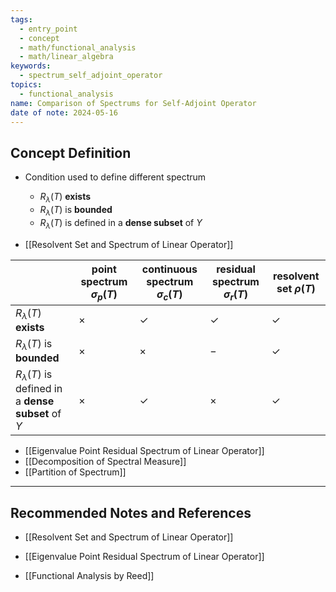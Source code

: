 ```yaml
---
tags:
  - entry_point
  - concept
  - math/functional_analysis
  - math/linear_algebra
keywords:
  - spectrum_self_adjoint_operator
topics:
  - functional_analysis
name: Comparison of Spectrums for Self-Adjoint Operator
date of note: 2024-05-16
---
```


## Concept Definition


- Condition used to define different spectrum
	- $R_{\lambda}(T)$ **exists**
	- $R_{\lambda}(T)$ is **bounded**
	- $R_{\lambda}(T)$ is defined in a **dense subset** of $Y$

- [[Resolvent Set and Spectrum of Linear Operator]]

|                                                          | **point spectrum** $\sigma_{p}(T)$ | **continuous spectrum** $\sigma_{c}(T)$ | **residual spectrum** $\sigma_{r}(T)$ | **resolvent set** $\rho(T)$ |
| -------------------------------------------------------- | ---------------------------------- | --------------------------------------- | ------------------------------------- | --------------------------- |
| $R_{\lambda}(T)$ **exists**                              | $\times$                           | $\checkmark$                            | $\checkmark$                          | $\checkmark$                |
| $R_{\lambda}(T)$ is **bounded**                          | $\times$                           | $\times$                                | $-$                                   | $\checkmark$                |
| $R_{\lambda}(T)$ is defined in a **dense subset** of $Y$ | $\times$                           | $\checkmark$                            | $\times$                              | $\checkmark$                |


- [[Eigenvalue Point Residual Spectrum of Linear Operator]]
- [[Decomposition of Spectral Measure]]
- [[Partition of Spectrum]]



-----------
##  Recommended Notes and References

- [[Resolvent Set and Spectrum of Linear Operator]]
- [[Eigenvalue Point Residual Spectrum of Linear Operator]]


- [[Functional Analysis by Reed]]